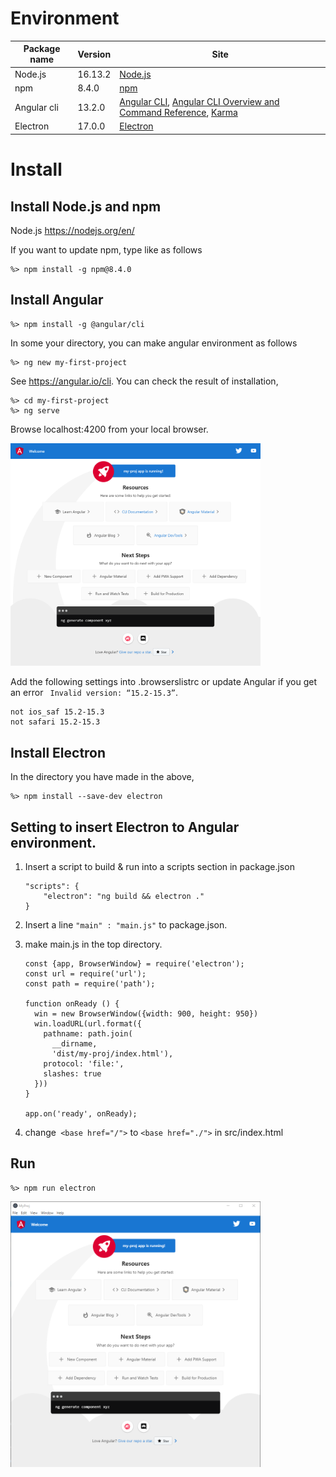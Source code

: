 # Environment

| Package name | Version | Site                                                                                                                                                                                    |
|--------------| ------- |-----------------------------------------------------------------------------------------------------------------------------------------------------------------------------------------|
| Node.js      | 16.13.2 | [Node.js](https://nodejs.org/en/)                                                                                                                                                       |
| npm          | 8.4.0   | [npm](https://docs.npmjs.com/downloading-and-installing-node-js-and-npm)                                                                                                                |
| Angular cli  | 13.2.0  | [Angular CLI](https://github.com/angular/angular-cli),  [Angular CLI Overview and Command Reference](https://angular.io/cli), [Karma](https://karma-runner.github.io/latest/index.html) |
| Electron     | 17.0.0  | [Electron]()                                                                                                                                                                            |

# Install

## Install Node.js and npm

Node.js https://nodejs.org/en/

If you want to update npm, type like as follows

``` 
%> npm install -g npm@8.4.0
```

## Install Angular

```
%> npm install -g @angular/cli
```

In some your directory, you can make angular environment as follows

```
%> ng new my-first-project
```

See https://angular.io/cli. You can check the result of installation,

```
%> cd my-first-project
%> ng serve
```

Browse localhost:4200 from your local browser.

<img src="doc/angular-welcome-page.png" width="400" alt="The first result of Angular"/>

Add the following settings into .browserslistrc or update Angular if you get an error ` Invalid version: “15.2-15.3”`.

   ```
   not ios_saf 15.2-15.3
   not safari 15.2-15.3
   ```

## Install Electron

In the directory you have made in the above,

```
%> npm install --save-dev electron
```

## Setting to insert Electron to Angular environment.

1. Insert a script to build & run into a scripts section in package.json

   ```
   "scripts": {
       "electron": "ng build && electron ."
   }
   ```

2. Insert a line `"main" : "main.js"` to package.json.

3. make main.js in the top directory.

   ```
   const {app, BrowserWindow} = require('electron');
   const url = require('url');
   const path = require('path');
   
   function onReady () {
     win = new BrowserWindow({width: 900, height: 950})
     win.loadURL(url.format({
       pathname: path.join(
         __dirname,
         'dist/my-proj/index.html'),
       protocol: 'file:',
       slashes: true
     }))
   }
   
   app.on('ready', onReady);
   ```

4. change` <base href="/">` to `<base href="./">` in src/index.html

## Run

```
%> npm run electron
```
<img src="doc/electron-welcome-page.png" width="400" alt="The first result of introducing Electron."/>
